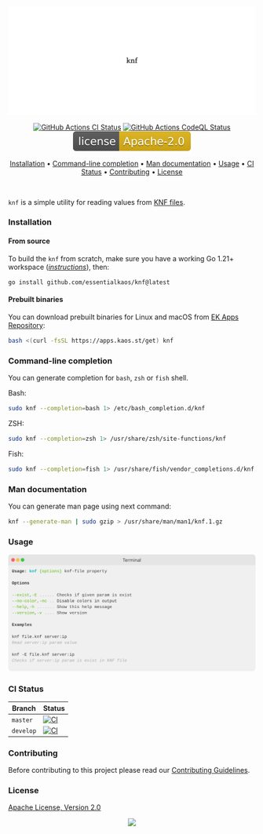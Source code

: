 <p align="center"><a href="#readme"><img src=".github/images/card.svg"/></a></p>

<p align="center">
  <a href="https://kaos.sh/w/knf/ci"><img src="https://kaos.sh/w/knf/ci.svg" alt="GitHub Actions CI Status" /></a>
  <a href="https://kaos.sh/w/knf/codeql"><img src="https://kaos.sh/w/knf/codeql.svg" alt="GitHub Actions CodeQL Status" /></a>
  <a href="#license"><img src=".github/images/license.svg"/></a>
</p>

<p align="center"><a href="#installation">Installation</a> • <a href="#command-line-completion">Command-line completion</a> • <a href="#man-documentation">Man documentation</a> • <a href="#usage">Usage</a> • <a href="#ci-status">CI Status</a> • <a href="#contributing">Contributing</a> • <a href="#license">License</a></p>

<br/>

`knf` is a simple utility for reading values from [KNF files](https://kaos.sh/knf-spec).

### Installation

#### From source

To build the `knf` from scratch, make sure you have a working Go 1.21+ workspace (_[instructions](https://go.dev/doc/install)_), then:

```
go install github.com/essentialkaos/knf@latest
```

#### Prebuilt binaries

You can download prebuilt binaries for Linux and macOS from [EK Apps Repository](https://apps.kaos.st/knf/latest):

```bash
bash <(curl -fsSL https://apps.kaos.st/get) knf
```

### Command-line completion

You can generate completion for `bash`, `zsh` or `fish` shell.

Bash:
```bash
sudo knf --completion=bash 1> /etc/bash_completion.d/knf
```

ZSH:
```bash
sudo knf --completion=zsh 1> /usr/share/zsh/site-functions/knf
```

Fish:
```bash
sudo knf --completion=fish 1> /usr/share/fish/vendor_completions.d/knf.fish
```

### Man documentation

You can generate man page using next command:

```bash
knf --generate-man | sudo gzip > /usr/share/man/man1/knf.1.gz
```

### Usage

<img src=".github/images/usage.svg"/>

### CI Status

| Branch | Status |
|--------|----------|
| `master` | [![CI](https://kaos.sh/w/knf/ci.svg?branch=master)](https://kaos.sh/w/knf/ci?query=branch:master) |
| `develop` | [![CI](https://kaos.sh/w/knf/ci.svg?branch=develop)](https://kaos.sh/w/knf/ci?query=branch:develop) |

### Contributing

Before contributing to this project please read our [Contributing Guidelines](https://github.com/essentialkaos/contributing-guidelines#contributing-guidelines).

### License

[Apache License, Version 2.0](http://www.apache.org/licenses/LICENSE-2.0)

<p align="center"><a href="https://essentialkaos.com"><img src="https://gh.kaos.st/ekgh.svg"/></a></p>
